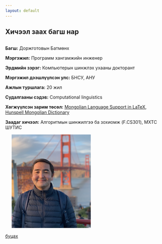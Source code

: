 ```yaml
---
layout: default
---
```


## Хичээл заах багш нар

<style>
  .profile-container {
    display: flex;
    flex-wrap: wrap;
    align-items: center;
  }
  .profile-text {
    flex: 1;
    min-width: 250px;
  }
  .profile-image {
    max-width: 100%;
    margin-left: 20px;
  }
  @media (max-width: 600px) {
    .profile-container {
      flex-direction: column;
      align-items: flex-start;
    }
    .profile-image {
      margin-left: 0;
      margin-top: 10px;
    }
  }
</style>

<div class="profile-container">
  <div class="profile-text">
    <p><strong>Багш:</strong> Доржготовын Батмөнх</p>
    <p><strong>Мэргэжил:</strong> Программ хангамжийн инженер</p>
    <p><strong>Эрдмийн зэрэг:</strong> Компьютерын шинжлэх ухааны докторант</p>
    <p><strong>Мэргэжил дээшлүүлсэн улс:</strong> БНСУ, АНУ</p>
    <p><strong>Ажлын туршлага:</strong> 20 жил</p>
    <p><strong>Судалгааны сэдэв:</strong> Computational linguistics</p>
    <p><strong>Хөгжүүлсэн зарим төсөл:</strong> 
      <a href="https://ctan.org/pkg/mongolian-babel">Mongolian Language Support in LaTeX</a>, 
      <a href="https://github.com/bataak/dict-mn">Hunspell Mongolian Dictionary</a>
    </p>
    <p><strong>Заадаг хичээл:</strong> Алгоритмын шинжилгээ ба зохиомж (F.CS301), МХТС ШУТИС</p>
  </div>
  <div>
    <img class="profile-image" src="assets/images/IMG_0115.jpeg" width="250">
  </div>
</div>


[буцах](./)

